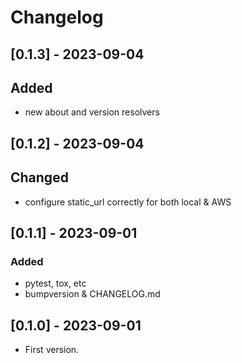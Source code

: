# Changelog

## [0.1.3] - 2023-09-04
## Added
 - new about and version resolvers

## [0.1.2] - 2023-09-04
## Changed
 - configure static_url correctly for both local & AWS

## [0.1.1] - 2023-09-01
### Added
 - pytest, tox, etc
 - bumpversion & CHANGELOG.md

## [0.1.0] - 2023-09-01
* First version.

